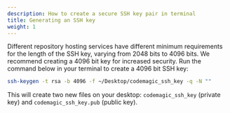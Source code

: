 ```yaml
---
description: How to create a secure SSH key pair in terminal
title: Generating an SSH key
weight: 1
---
```


Different repository hosting services have different minimum requirements for the length of the SSH key, varying from 2048 bits to 4096 bits. We recommend creating a 4096 bit key for increased security. Run the command below in your terminal to create a 4096 bit SSH key:

```bash
ssh-keygen -t rsa -b 4096 -f ~/Desktop/codemagic_ssh_key -q -N ""
```

This will create two new files on your desktop: `codemagic_ssh_key` (private key) and `codemagic_ssh_key.pub` (public key). 